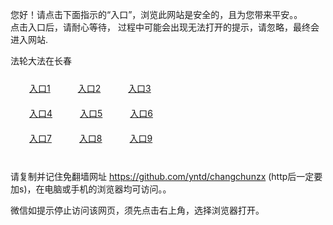 您好！请点击下面指示的“入口”，浏览此网站是安全的，且为您带来平安。。 <br/>
点击入口后，请耐心等待， 过程中可能会出现无法打开的提示，请忽略，最终会进入网站. </br>

法轮大法在长春<br/>
<div style="padding:10px"><a style="margin:20px" target="_blank" href="https://d169bzltrty2wj.cloudfront.net/2Qpsp?cptfip" id="ccLink1" rel="nofollow">入口1</a> <a target="_blank" style="margin:20px" href="https://d1xj9dpzh7ltmm.cloudfront.net/2Qpsp?ebcvz" id="ccLink2" rel="nofollow">入口2</a> <a style="margin:20px" target="_blank" href="https://d4ef3q9fv1202.cloudfront.net/2Qpsp?ntryk" id="ccLink3" rel="nofollow">入口3</a></div>

<div style="padding:10px" ><a style="margin:20px" target="_blank" href="https://d169bzltrty2wj.cloudfront.net/2Qpsp?cptfip" id="ccLink4" rel="nofollow">入口4</a> <a style="margin:20px" href="https://d1xj9dpzh7ltmm.cloudfront.net/2Qpsp?ebcvz" target="_blank" id="ccLink5" rel="nofollow">入口5</a> <a style="margin:20px" href="https://d4ef3q9fv1202.cloudfront.net/2Qpsp?ntryk" target="_blank" id="ccLink6" rel="nofollow">入口6</a></div>

<div style="padding:10px"><a style="margin:20px" target="_blank" href="https://d169bzltrty2wj.cloudfront.net/2Qpsp?cptfip" id="ccLink7" rel="nofollow">入口7</a> <a style="margin:20px" href="https://d1xj9dpzh7ltmm.cloudfront.net/2Qpsp?ebcvz" target="_blank" id="ccLink8" rel="nofollow">入口8</a> <a style="margin:20px" target="_blank" href="https://d4ef3q9fv1202.cloudfront.net/2Qpsp?ntryk" id="ccLink9" rel="nofollow">入口9</a></div>

<br/>



请复制并记住免翻墙网址 https://github.com/yntd/changchunzx (http后一定要加s)，在电脑或手机的浏览器均可访问。。<br/>

微信如提示停止访问该网页，须先点击右上角，选择浏览器打开。
